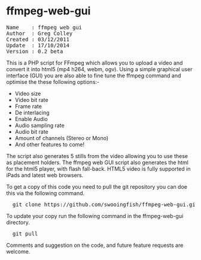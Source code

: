 ffmpeg-web-gui
==============
<pre>
Name    : ffmpeg web gui
Author  : Greg Colley
Created : 03/12/2011
Update  : 17/10/2014
Version : 0.2 beta
</pre>

This is a PHP script for FFmpeg which allows you to upload a video and convert it into html5 (mp4 h264, webm, ogv). Using a simple graphical user interface (GUI) you are also able to fine tune the ffmpeg command and optimise the these following options:-

* Video size
* Video bit rate
* Frame rate
* De interlacing
* Enable Audio
* Audio sampling rate
* Audio bit rate
* Amount of channels (Stereo or Mono)
* And other features to come!

The script also generates 5 stills from the video allowing you to use these as placement holders. The ffmpeg web GUI script also generates the html for the html5 player, with flash fall-back. HTML5 video is fully supported in iPads and latest web browsers.

To get a copy of this code you need to pull the git repository you can doe this via the following command.
<pre>
  git clone https://github.com/swooingfish/ffmpeg-web-gui.git
</pre>

To update your copy run the following command in the ffmpeg-web-gui directory.
<pre>
  git pull
</pre>

Comments and suggestion on the code, and future feature requests are welcome.


